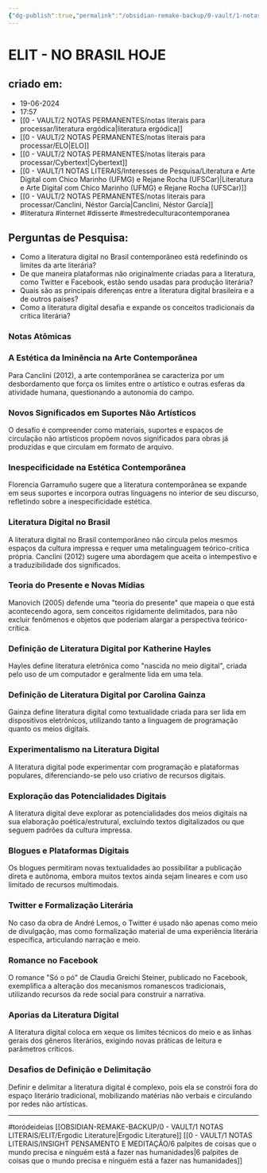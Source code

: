 ```yaml
---
{"dg-publish":true,"permalink":"/obsidian-remake-backup/0-vault/1-notas-literais/elit/elit-no-brasil-hoje/","tags":["literatura","internet","disserte","mestredeculturacontemporanea","toródeideias"],"dgHomeLink":true,"dgShowLocalGraph":true,"dgShowFileTree":true,"dgEnableSearch":true,"noteIcon":""}
---
```


# ELIT - NO BRASIL HOJE

## criado em: 
- 19-06-2024
- 17:57
- [[0 - VAULT/2 NOTAS PERMANENTES/notas literais para processar/literatura ergódica\|literatura ergódica]]
- [[0 - VAULT/2 NOTAS PERMANENTES/notas literais para processar/ELO\|ELO]]
- [[0 - VAULT/2 NOTAS PERMANENTES/notas literais para processar/Cybertext\|Cybertext]]
- [[0 - VAULT/1 NOTAS LITERAIS/Interesses de Pesquisa/Literatura e Arte Digital com Chico Marinho (UFMG) e Rejane Rocha (UFSCar)\|Literatura e Arte Digital com Chico Marinho (UFMG) e Rejane Rocha (UFSCar)]]
- [[0 - VAULT/2 NOTAS PERMANENTES/notas literais para processar/Canclini, Néstor García\|Canclini, Néstor García]]
- #literatura #internet #disserte #mestredeculturacontemporanea 

## Perguntas de Pesquisa:
- Como a literatura digital no Brasil contemporâneo está redefinindo os limites da arte literária?
- De que maneira plataformas não originalmente criadas para a literatura, como Twitter e Facebook, estão sendo usadas para produção literária?
- Quais são as principais diferenças entre a literatura digital brasileira e a de outros países?
- Como a literatura digital desafia e expande os conceitos tradicionais da crítica literária?

### Notas Atômicas

### **A Estética da Iminência na Arte Contemporânea**
Para Canclini (2012), a arte contemporânea se caracteriza por um desbordamento que força os limites entre o artístico e outras esferas da atividade humana, questionando a autonomia do campo. 

### **Novos Significados em Suportes Não Artísticos**
O desafio é compreender como materiais, suportes e espaços de circulação não artísticos propõem novos significados para obras já produzidas e que circulam em formato de arquivo.

### **Inespecificidade na Estética Contemporânea**
Florencia Garramuño sugere que a literatura contemporânea se expande em seus suportes e incorpora outras linguagens no interior de seu discurso, refletindo sobre a inespecificidade estética.

### **Literatura Digital no Brasil**
A literatura digital no Brasil contemporâneo não circula pelos mesmos espaços da cultura impressa e requer uma metalinguagem teórico-crítica própria. Canclini (2012) sugere uma abordagem que aceita o intempestivo e a traduzibilidade dos significados.

### **Teoria do Presente e Novas Mídias**
Manovich (2005) defende uma "teoria do presente" que mapeia o que está acontecendo agora, sem conceitos rigidamente delimitados, para não excluir fenômenos e objetos que poderiam alargar a perspectiva teórico-crítica.

### **Definição de Literatura Digital por Katherine Hayles**
Hayles define literatura eletrônica como "nascida no meio digital", criada pelo uso de um computador e geralmente lida em uma tela.

### **Definição de Literatura Digital por Carolina Gainza**
Gainza define literatura digital como textualidade criada para ser lida em dispositivos eletrônicos, utilizando tanto a linguagem de programação quanto os meios digitais.

### **Experimentalismo na Literatura Digital**
A literatura digital pode experimentar com programação e plataformas populares, diferenciando-se pelo uso criativo de recursos digitais.

### **Exploração das Potencialidades Digitais**
A literatura digital deve explorar as potencialidades dos meios digitais na sua elaboração poética/estrutural, excluindo textos digitalizados ou que seguem padrões da cultura impressa.

### **Blogues e Plataformas Digitais**
Os blogues permitiram novas textualidades ao possibilitar a publicação direta e autônoma, embora muitos textos ainda sejam lineares e com uso limitado de recursos multimodais.

### **Twitter e Formalização Literária**
No caso da obra de André Lemos, o Twitter é usado não apenas como meio de divulgação, mas como formalização material de uma experiência literária específica, articulando narração e meio.

### **Romance no Facebook**
O romance "Só o pó" de Claudia Greichi Steiner, publicado no Facebook, exemplifica a alteração dos mecanismos romanescos tradicionais, utilizando recursos da rede social para construir a narrativa.

### **Aporias da Literatura Digital**
A literatura digital coloca em xeque os limites técnicos do meio e as linhas gerais dos gêneros literários, exigindo novas práticas de leitura e parâmetros críticos.

### **Desafios de Definição e Delimitação**
Definir e delimitar a literatura digital é complexo, pois ela se constrói fora do espaço literário tradicional, mobilizando matérias não verbais e circulando por redes não artísticas.

---
#toródeideias 
[[OBSIDIAN-REMAKE-BACKUP/0 - VAULT/1 NOTAS LITERAIS/ELIT/Ergodic Literature\|Ergodic Literature]]
[[0 - VAULT/1 NOTAS LITERAIS/INSIGHT PENSAMENTO E MEDITAÇÃO/6 palpites de coisas que o mundo precisa e ninguém está a fazer nas humanidades\|6 palpites de coisas que o mundo precisa e ninguém está a fazer nas humanidades]]